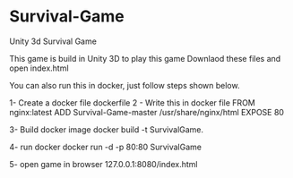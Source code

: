 # Survival-Game
Unity 3d Survival Game

This game is build in Unity 3D to play this game Downlaod these files and open index.html

You can also run this in docker, just follow steps shown below.

1- Create a docker file dockerfile 
2 - Write this in docker file
FROM nginx:latest
ADD Survival-Game-master /usr/share/nginx/html
EXPOSE 80

3- Build docker image
docker build -t SurvivalGame. 

4- run docker
docker run -d -p 80:80 SurvivalGame

5- open game in browser
127.0.0.1:8080/index.html

